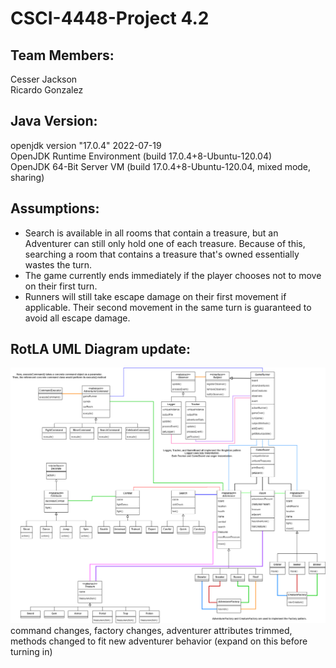 # CSCI-4448-Project 4.2  

## Team Members:  
Cesser Jackson  
Ricardo Gonzalez  

## Java Version:  
openjdk version "17.0.4" 2022-07-19  
OpenJDK Runtime Environment (build 17.0.4+8-Ubuntu-120.04)  
OpenJDK 64-Bit Server VM (build 17.0.4+8-Ubuntu-120.04, mixed mode, sharing)  

## Assumptions:  
- Search is available in all rooms that contain a treasure, but an Adventurer can still only hold one of each treasure. Because of this, searching a room that contains a treasure that's owned essentially wastes the turn.  
- The game currently ends immediately if the player chooses not to move on their first turn.  
- Runners will still take escape damage on their first movement if applicable. Their second movement in the same turn is guaranteed to avoid all escape damage.  

## RotLA UML Diagram update:  
![RotLA UML diagram v4.2](RotLA_UML_v4.2.png)  
command changes, factory changes, adventurer attributes trimmed, methods changed to fit new adventurer behavior (expand on this before turning in)